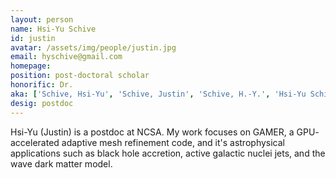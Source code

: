 ```yaml
---
layout: person
name: Hsi-Yu Schive
id: justin
avatar: /assets/img/people/justin.jpg
email: hyschive@gmail.com
homepage: 
position: post-doctoral scholar
honorific: Dr.
aka: ['Schive, Hsi-Yu', 'Schive, Justin', 'Schive, H.-Y.', 'Hsi-Yu Schive']
desig: postdoc
---
```


Hsi-Yu (Justin) is a postdoc at NCSA. My work focuses on GAMER, a GPU-
accelerated adaptive mesh refinement code, and it's astrophysical
applications such as black hole accretion, active galactic nuclei
jets, and the wave dark matter model.
